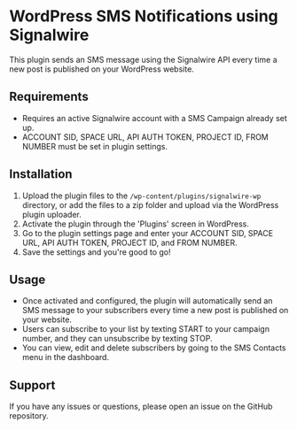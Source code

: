 # WordPress SMS Notifications using Signalwire

This plugin sends an SMS message using the Signalwire API every time a new post is published on your WordPress website.

## Requirements
- Requires an active Signalwire account with a SMS Campaign already set up.
- ACCOUNT SID, SPACE URL, API AUTH TOKEN, PROJECT ID, FROM NUMBER must be set in plugin settings.

## Installation
1. Upload the plugin files to the `/wp-content/plugins/signalwire-wp` directory, or add the files to a zip folder and upload via the WordPress plugin uploader.
2. Activate the plugin through the 'Plugins' screen in WordPress.
3. Go to the plugin settings page and enter your ACCOUNT SID, SPACE URL, API AUTH TOKEN, PROJECT ID, and FROM NUMBER.
4. Save the settings and you're good to go!

## Usage
- Once activated and configured, the plugin will automatically send an SMS message to your subscribers every time a new post is published on your website.
- Users can subscribe to your list by texting START to your campaign number, and they can unsubscribe by texting STOP.
- You can view, edit and delete subscribers by going to the SMS Contacts menu in the dashboard.

## Support
If you have any issues or questions, please open an issue on the GitHub repository.
